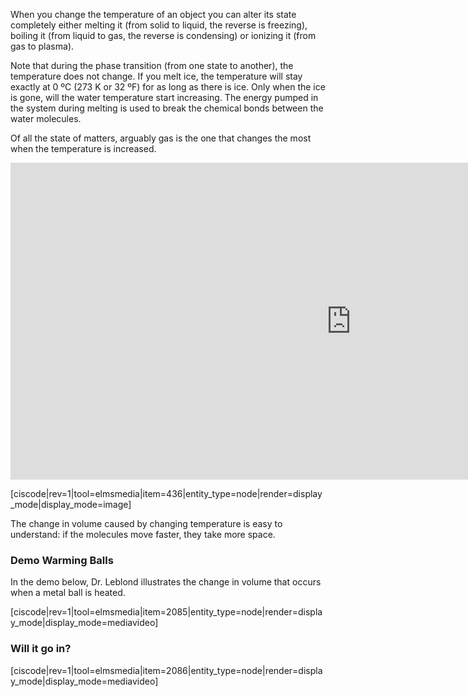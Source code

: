 When you change the temperature of an object you can alter its state completely either melting it (from solid to liquid, the reverse is freezing), boiling it (from liquid to gas, the reverse is condensing) or ionizing it (from gas to plasma).  
  
Note that during the phase transition (from one state to another), the temperature does not change. If you melt ice, the temperature will stay exactly at 0 ºC (273 K or 32 ºF) for as long as there is ice. Only when the ice is gone, will the water temperature start increasing. The energy pumped in the system during melting is used to break the chemical bonds between the water molecules.  
  
Of all the state of matters, arguably gas is the one that changes the most when the temperature is increased.

<iframe src="https://h5p.org/h5p/embed/78664" width="1090" height="507" frameborder="0" allowfullscreen="allowfullscreen"></iframe><script src="https://h5p.org/sites/all/modules/h5p/library/js/h5p-resizer.js" charset="UTF-8"></script>

[ciscode|rev=1|tool=elmsmedia|item=436|entity_type=node|render=display_mode|display_mode=image]

The change in volume caused by changing temperature is easy to understand: if the molecules move faster, they take more space. 

### Demo Warming Balls

In the demo below, Dr. Leblond illustrates the change in volume that occurs when a metal ball is heated.

[ciscode|rev=1|tool=elmsmedia|item=2085|entity_type=node|render=display_mode|display_mode=mediavideo]

### Will it go in?

[ciscode|rev=1|tool=elmsmedia|item=2086|entity_type=node|render=display_mode|display_mode=mediavideo]